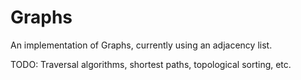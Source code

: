 Graphs
======
An implementation of Graphs, currently using an adjacency list.

TODO: Traversal algorithms, shortest paths, topological sorting, etc.
